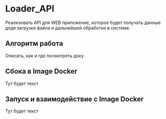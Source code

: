 # Loader_API
Реализовать API для WEB приложение, которое будет получать данные длдя загрузки файла и дальнейшей обработки в системе.

## Алгоритм работа
Описать, как и где посмотреть доку

## Сбока в Image Docker
Тут будет текст

## Запуск и взаимодействие с Image Docker
Тут будет текст

